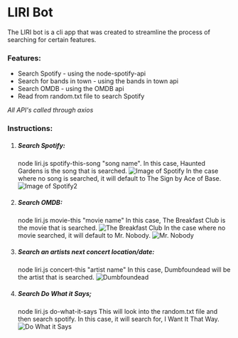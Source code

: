 # LIRI Bot
The LIRI bot is a cli app that was created to streamline the process of searching for certain features.

### Features:
* Search Spotify - using the node-spotify-api
* Search for bands in town - using the bands in town api
* Search OMDB - using the OMDB api
* Read from random.txt file to search Spotify

 *All API's called through axios*

### Instructions:
1. ##### Search Spotify:
    node liri.js spotify-this-song "song name".
    In this case, Haunted Gardens is the song that is searched.
    ![Image of Spotify](https://i.imgur.com/dotDsJO.png)
    In the case where no song is searched, it will default to The Sign by Ace of Base.
    ![Image of Spotify2](https://i.imgur.com/UbKYzxy.png)

2. ##### Search OMDB:
    node liri.js movie-this "movie name"
    In this case, The Breakfast Club is the movie that is searched.
    ![The Breakfast Club](https://i.imgur.com/SRfIhfV.png)
    In the case where no movie searched, it will default to Mr. Nobody.
    ![Mr. Nobody](https://i.imgur.com/zcnITWu.png)

3. ##### Search an artists next concert location/date:
    node liri.js concert-this "artist name"
    In this case, Dumbfoundead will be the artist that is searched.
    ![Dumbfoundead](https://i.imgur.com/ePtzPKw.png)

4. ##### Search Do What it Says;
    node liri.js do-what-it-says
    This will look into the random.txt file and then search spotify.
    In this case, it will search for, I Want It That Way.
    ![Do What it Says](https://i.imgur.com/zUNXzws.png)

